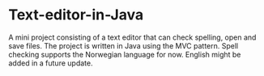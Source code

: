# Text-editor-in-Java

A mini project consisting of a text editor that can check spelling, open and save files. The project is written in Java using the MVC pattern. Spell checking supports the Norwegian language for now. English might be added in a future update.



